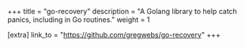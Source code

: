 +++
title = "go-recovery"
description = "A Golang library to help catch panics, including in Go routines."
weight = 1

[extra]
link_to = "https://github.com/gregwebs/go-recovery"
+++